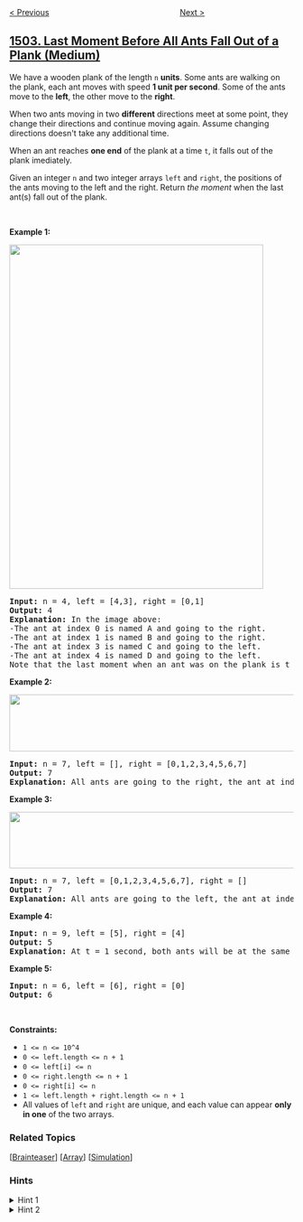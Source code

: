 <!--|This file generated by command(leetcode description); DO NOT EDIT.    |-->
<!--+----------------------------------------------------------------------+-->
<!--|@author    openset <openset.wang@gmail.com>                           |-->
<!--|@link      https://github.com/openset                                 |-->
<!--|@home      https://github.com/openset/leetcode                        |-->
<!--+----------------------------------------------------------------------+-->

[< Previous](../can-make-arithmetic-progression-from-sequence "Can Make Arithmetic Progression From Sequence")
　　　　　　　　　　　　　　　　
[Next >](../count-submatrices-with-all-ones "Count Submatrices With All Ones")

## [1503. Last Moment Before All Ants Fall Out of a Plank (Medium)](https://leetcode.com/problems/last-moment-before-all-ants-fall-out-of-a-plank "所有蚂蚁掉下来前的最后一刻")

<p>We have a wooden&nbsp;plank of the length <code>n</code> <strong>units</strong>. Some ants are walking on the&nbsp;plank, each ant moves with speed <strong>1 unit per second</strong>. Some of the ants move to the <strong>left</strong>, the other move to the <strong>right</strong>.</p>

<p>When two ants moving in two <strong>different</strong> directions meet at some point, they change their directions and continue moving again. Assume changing directions doesn&#39;t take any additional time.</p>

<p>When an ant reaches <strong>one end</strong> of the plank at a time <code>t</code>, it falls out of the plank imediately.</p>

<p>Given an integer <code>n</code> and two integer arrays <code>left</code> and <code>right</code>, the positions of the ants moving to the left and the right.&nbsp;Return <em>the&nbsp;moment</em> when the last ant(s) fall out of the plank.</p>

<p>&nbsp;</p>
<p><strong>Example 1:</strong></p>
<img alt="" src="https://assets.leetcode.com/uploads/2020/06/17/ants.jpg" style="width: 450px; height: 610px;" />
<pre>
<strong>Input:</strong> n = 4, left = [4,3], right = [0,1]
<strong>Output:</strong> 4
<strong>Explanation:</strong> In the image above:
-The ant at index 0 is named A and going to the right.
-The ant at index 1 is named B and going to the right.
-The ant at index 3 is named C and going to the left.
-The ant at index 4 is named D and going to the left.
Note that the last moment when an ant was on the plank is t = 4 second, after that it falls imediately out of the plank. (i.e. We can say that at t = 4.0000000001, there is no ants on the plank).
</pre>

<p><strong>Example 2:</strong></p>
<img alt="" src="https://assets.leetcode.com/uploads/2020/06/17/ants2.jpg" style="width: 639px; height: 101px;" />
<pre>
<strong>Input:</strong> n = 7, left = [], right = [0,1,2,3,4,5,6,7]
<strong>Output:</strong> 7
<strong>Explanation:</strong> All ants are going to the right, the ant at index 0 needs 7 seconds to fall.
</pre>

<p><strong>Example 3:</strong></p>
<img alt="" src="https://assets.leetcode.com/uploads/2020/06/17/ants3.jpg" style="width: 639px; height: 100px;" />
<pre>
<strong>Input:</strong> n = 7, left = [0,1,2,3,4,5,6,7], right = []
<strong>Output:</strong> 7
<strong>Explanation:</strong> All ants are going to the left, the ant at index 7 needs 7 seconds to fall.
</pre>

<p><strong>Example 4:</strong></p>

<pre>
<strong>Input:</strong> n = 9, left = [5], right = [4]
<strong>Output:</strong> 5
<strong>Explanation:</strong> At t = 1 second, both ants will be at the same intial position but with different direction.
</pre>

<p><strong>Example 5:</strong></p>

<pre>
<strong>Input:</strong> n = 6, left = [6], right = [0]
<strong>Output:</strong> 6
</pre>

<p>&nbsp;</p>
<p><strong>Constraints:</strong></p>

<ul>
	<li><code>1 &lt;= n &lt;= 10^4</code></li>
	<li><code>0 &lt;= left.length &lt;= n + 1</code></li>
	<li><code>0 &lt;= left[i] &lt;= n</code></li>
	<li><code>0 &lt;= right.length &lt;= n + 1</code></li>
	<li><code>0 &lt;= right[i] &lt;= n</code></li>
	<li><code>1 &lt;= left.length + right.length &lt;= n + 1</code></li>
	<li>All values of <code>left</code> and <code>right</code> are unique, and each value can appear <strong>only in one</strong> of the two arrays.</li>
</ul>

### Related Topics
  [[Brainteaser](../../tag/brainteaser/README.md)]
  [[Array](../../tag/array/README.md)]
  [[Simulation](../../tag/simulation/README.md)]

### Hints
<details>
<summary>Hint 1</summary>
The ants change their way when they meet is equivalent to continue moving without changing their direction.
</details>

<details>
<summary>Hint 2</summary>
Answer is the max distance for one ant to reach the end of the plank in the facing direction.
</details>
